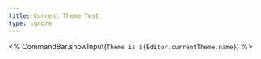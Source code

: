 ```yaml
---
title: Current Theme Test
type: ignore
---
```

<% CommandBar.showInput(`Theme is ${Editor.currentTheme.name}`) %>